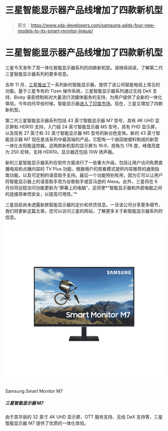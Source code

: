 # 三星智能显示器产品线增加了四款新机型

> 原文：<https://www.xda-developers.com/samsung-adds-four-new-models-to-its-smart-monitor-lineup/>

# 三星智能显示器产品线增加了四款新机型

三星今天发布了其一体化智能显示器系列的四款新机型。请继续阅读，了解第二代三星智能显示器系列的更多信息。

去年 11 月，[三星推出了](https://www.xda-developers.com/samsung-smart-monitor-bixby-control-wireless-dex/)一系列新的智能显示器，提供了该公司智能电视上常见的功能。基于三星专有的 Tizen 操作系统，三星智能显示器系列通过无线 DeX 支持、Bixby 语音控制和对大量流行流媒体服务的支持，为用户提供了全新的一体化体验。今年四月早些时候，智能显示器[进入了印度市场](https://www.xda-developers.com/samsung-smart-monitor-india-launch/)。现在，三星又增加了四款新机型。

第二代三星智能显示器系列包括 43 英寸智能显示器 M7 型号，具有 4K UHD 显示屏和 HDR10 支持，入门级 24 英寸智能显示器 M5 型号，具有 FHD 显示屏，以及现有 27 英寸和 32 英寸智能显示器 M5 型号的新白色变体。新的 43 英寸智能显示器 M7 现在是该系列中最高端的产品，它配有一个由回收塑料制成的新型一体化太阳能遥控器。这两款新机型的显示屏为 16:9，视角为 178 度，峰值亮度为 250 尼特，支持 HDR10。显示器还包括 10W 扬声器。

新的三星智能显示器系列在软件方面进行了一些重大升级，包括让用户访问免费直播电视和点播内容的 TV Plus 功能，根据用户的观看模式提供内容推荐的通用指南功能，以及可定制的语音助手支持。最后一个功能特别有用，因为它可以让用户将智能显示器上的语音助手改为谷歌助手或亚马逊的 Alexa。此外，三星将在 6 月份将远程访问功能更新为“屏幕上的电脑”，这将使*“智能显示器和外部电脑之间的连接简单而安全，以提高可用性。”*

三星目前尚未透露新款智能显示器的定价和供货信息。一旦该公司分享更多细节，我们将更新这篇文章。您可以访问三星的网站，了解更多关于新智能显示器系列的信息。

 <picture>![The Samsung Smart Monitor M7 offers a premium all-in-one experience, thanks to its gorgeous 32-inch 4K UHD display, OTT service support, Wireless DeX support, and much more.](img/6fc561e904c45ed0d908ea212220e613.png)</picture> 

Samsung Smart Monitor M7

##### 三星智能显示器 M7

由于其华丽的 32 英寸 4K UHD 显示屏、OTT 服务支持、无线 DeX 支持等，三星智能显示器 M7 提供了优质的一体化体验。